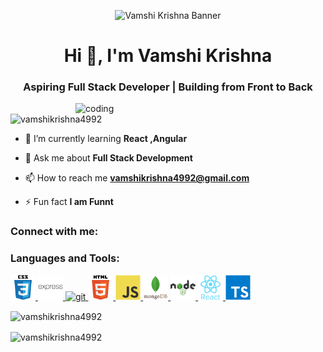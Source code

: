 <p align="center">
  <img src="https://github.com/vamshikrishna4992/vamshikrishna4992/raw/main/DALL·E%202024-11-09%2019.28.23%20-%20A%20clean,%20professional,%20and%20tech-themed%20banner%20for%20a%20developer%20profile.%20Background%20with%20a%20gradient%20of%20blue%20and%20dark%20shades,%20with%20a%20subtle%20geometric%20pat.webp" alt="Vamshi Krishna Banner" height="250" width="700" >
</p>


<h1 align="center">Hi 👋, I'm Vamshi Krishna</h1>
<h3 align="center">Aspiring Full Stack Developer | Building from Front to Back</h3>

<img align="right" alt="coding" width="400" src="https://i.pinimg.com/originals/54/e3/7d/54e37d8074ebcde1d96c77d7b2a7f310.gif">

<p align="left"> <img src="https://komarev.com/ghpvc/?username=vamshikrishna4992&label=Profile%20views&color=0e75b6&style=flat" alt="vamshikrishna4992" /> </p>

- 🌱 I’m currently learning **React ,Angular**

- 💬 Ask me about **Full Stack Development**

- 📫 How to reach me **vamshikrishna4992@gmail.com**

- ⚡ Fun fact **I am Funnt**

<h3 align="left">Connect with me:</h3>
<p align="left">
</p>

<h3 align="left">Languages and Tools:</h3>
<p align="left"> <a href="https://www.w3schools.com/css/" target="_blank" rel="noreferrer"> <img src="https://raw.githubusercontent.com/devicons/devicon/master/icons/css3/css3-original-wordmark.svg" alt="css3" width="40" height="40"/> </a> <a href="https://expressjs.com" target="_blank" rel="noreferrer"> <img src="https://raw.githubusercontent.com/devicons/devicon/master/icons/express/express-original-wordmark.svg" alt="express" width="40" height="40"/> </a> <a href="https://git-scm.com/" target="_blank" rel="noreferrer"> <img src="https://www.vectorlogo.zone/logos/git-scm/git-scm-icon.svg" alt="git" width="40" height="40"/> </a> <a href="https://www.w3.org/html/" target="_blank" rel="noreferrer"> <img src="https://raw.githubusercontent.com/devicons/devicon/master/icons/html5/html5-original-wordmark.svg" alt="html5" width="40" height="40"/> </a> <a href="https://developer.mozilla.org/en-US/docs/Web/JavaScript" target="_blank" rel="noreferrer"> <img src="https://raw.githubusercontent.com/devicons/devicon/master/icons/javascript/javascript-original.svg" alt="javascript" width="40" height="40"/> </a> <a href="https://www.mongodb.com/" target="_blank" rel="noreferrer"> <img src="https://raw.githubusercontent.com/devicons/devicon/master/icons/mongodb/mongodb-original-wordmark.svg" alt="mongodb" width="40" height="40"/> </a> <a href="https://nodejs.org" target="_blank" rel="noreferrer"> <img src="https://raw.githubusercontent.com/devicons/devicon/master/icons/nodejs/nodejs-original-wordmark.svg" alt="nodejs" width="40" height="40"/> </a> <a href="https://reactjs.org/" target="_blank" rel="noreferrer"> <img src="https://raw.githubusercontent.com/devicons/devicon/master/icons/react/react-original-wordmark.svg" alt="react" width="40" height="40"/> </a> <a href="https://www.typescriptlang.org/" target="_blank" rel="noreferrer"> <img src="https://raw.githubusercontent.com/devicons/devicon/master/icons/typescript/typescript-original.svg" alt="typescript" width="40" height="40"/> </a> </p>

<p><img align="center" src="https://github-readme-stats.vercel.app/api/top-langs?username=vamshikrishna4992&show_icons=true&locale=en&layout=compact" alt="vamshikrishna4992" /></p>

<p><img align="center" src="https://github-readme-streak-stats.herokuapp.com/?user=vamshikrishna4992&" alt="vamshikrishna4992" /></p>
